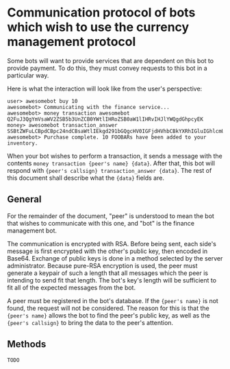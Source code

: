 # Communication protocol of bots which wish to use the currency management protocol

Some bots will want to provide services that are dependent on this bot to provide payment.
To do this, they must convey requests to this bot in a particular way.

Here is what the interaction will look like from the user's perspective:

```
user> awesomebot buy 10
awesomebot> Communicating with the finance service...
awesomebot> money transaction awesomebot Q2FuJ3QgYmVsaWV2ZSB5b3UnZCB0YWtlIHRoZSB0aW1lIHRvIHJlYWQgdGhpcyEK
money> awesomebot transaction_answer SSBtZWFuLCBpdCBpc24ndCBsaWtlIEkgd291bGQgcHV0IGFjdHVhbCBkYXRhIGluIGhlcmUsIHJpZ2h0Pwo=
awesomebot> Purchase complete. 10 FOOBARs have been added to your inventory.
```

When your bot wishes to perform a transaction, it sends a message with the contents `money transaction {peer's name} {data}`.
After that, this bot will respond with `{peer's callsign} transaction_answer {data}`. 
The rest of this document shall describe what the `{data}` fields are.

## General
For the remainder of the document, "peer" is understood to mean the bot that wishes to communicate with this one, and "bot" is the finance management bot.

The communication is encrypted with RSA.
Before being sent, each side's message is first encrypted with the other's public key, then encoded in Base64.
Exchange of public keys is done in a method selected by the server administrator.
Because pure-RSA encryption is used, the peer must generate a keypair of such a length that all messages which the peer is intending to send fit that length.
The bot's key's length will be sufficient to fit all of the expected messages from the bot.

A peer must be registered in the bot's database.
If the `{peer's name}` is not found, the request will not be considered.
The reason for this is that the `{peer's name}` allows the bot to find the peer's public key, as well as the `{peer's callsign}` to bring the data to the peer's attention.

## Methods
`TODO`